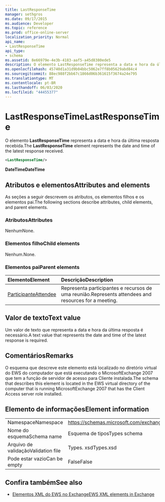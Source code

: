 ```yaml
---
title: LastResponseTime
manager: sethgros
ms.date: 09/17/2015
ms.audience: Developer
ms.topic: reference
ms.prod: office-online-server
localization_priority: Normal
api_name:
- LastResponseTime
api_type:
- schema
ms.assetid: 8e66979e-4e3b-4183-aaf5-a45d8380ede5
description: O elemento LastResponseTime representa a data e hora da última resposta recebida.
ms.openlocfilehash: 45740d1a31d9b04bbc5062e7ff8b05629abd84c4
ms.sourcegitcommit: 88ec988f2bb67c1866d06b361615f3674a24e795
ms.translationtype: MT
ms.contentlocale: pt-BR
ms.lasthandoff: 06/03/2020
ms.locfileid: "44455377"
---
```

# <a name="lastresponsetime"></a><span data-ttu-id="0ec54-103">LastResponseTime</span><span class="sxs-lookup"><span data-stu-id="0ec54-103">LastResponseTime</span></span>

<span data-ttu-id="0ec54-104">O elemento **LastResponseTime** representa a data e hora da última resposta recebida.</span><span class="sxs-lookup"><span data-stu-id="0ec54-104">The **LastResponseTime** element represents the date and time of the latest response received.</span></span> 
  
```xml
<LastResponseTime/>
```

 <span data-ttu-id="0ec54-105">**DateTime**</span><span class="sxs-lookup"><span data-stu-id="0ec54-105">**DateTime**</span></span>
## <a name="attributes-and-elements"></a><span data-ttu-id="0ec54-106">Atributos e elementos</span><span class="sxs-lookup"><span data-stu-id="0ec54-106">Attributes and elements</span></span>

<span data-ttu-id="0ec54-107">As seções a seguir descrevem os atributos, os elementos filhos e os elementos pai.</span><span class="sxs-lookup"><span data-stu-id="0ec54-107">The following sections describe attributes, child elements, and parent elements.</span></span>
  
### <a name="attributes"></a><span data-ttu-id="0ec54-108">Atributos</span><span class="sxs-lookup"><span data-stu-id="0ec54-108">Attributes</span></span>

<span data-ttu-id="0ec54-109">Nenhum</span><span class="sxs-lookup"><span data-stu-id="0ec54-109">None.</span></span>
  
### <a name="child-elements"></a><span data-ttu-id="0ec54-110">Elementos filho</span><span class="sxs-lookup"><span data-stu-id="0ec54-110">Child elements</span></span>

<span data-ttu-id="0ec54-111">Nenhum.</span><span class="sxs-lookup"><span data-stu-id="0ec54-111">None.</span></span>
  
### <a name="parent-elements"></a><span data-ttu-id="0ec54-112">Elementos pai</span><span class="sxs-lookup"><span data-stu-id="0ec54-112">Parent elements</span></span>

|<span data-ttu-id="0ec54-113">**Elemento**</span><span class="sxs-lookup"><span data-stu-id="0ec54-113">**Element**</span></span>|<span data-ttu-id="0ec54-114">**Descrição**</span><span class="sxs-lookup"><span data-stu-id="0ec54-114">**Description**</span></span>|
|:-----|:-----|
|[<span data-ttu-id="0ec54-115">Participante</span><span class="sxs-lookup"><span data-stu-id="0ec54-115">Attendee</span></span>](attendee.md) <br/> |<span data-ttu-id="0ec54-116">Representa participantes e recursos de uma reunião.</span><span class="sxs-lookup"><span data-stu-id="0ec54-116">Represents attendees and resources for a meeting.</span></span>  <br/> |
   
## <a name="text-value"></a><span data-ttu-id="0ec54-117">Valor de texto</span><span class="sxs-lookup"><span data-stu-id="0ec54-117">Text value</span></span>

<span data-ttu-id="0ec54-118">Um valor de texto que representa a data e hora da última resposta é necessário.</span><span class="sxs-lookup"><span data-stu-id="0ec54-118">A text value that represents the date and time of the latest response is required.</span></span>
  
## <a name="remarks"></a><span data-ttu-id="0ec54-119">Comentários</span><span class="sxs-lookup"><span data-stu-id="0ec54-119">Remarks</span></span>

<span data-ttu-id="0ec54-120">O esquema que descreve este elemento está localizado no diretório virtual do EWS do computador que está executando o MicrosoftExchange 2007 que tem a função de servidor de acesso para Cliente instalada.</span><span class="sxs-lookup"><span data-stu-id="0ec54-120">The schema that describes this element is located in the EWS virtual directory of the computer that is running MicrosoftExchange 2007 that has the Client Access server role installed.</span></span>
  
## <a name="element-information"></a><span data-ttu-id="0ec54-121">Elemento de informações</span><span class="sxs-lookup"><span data-stu-id="0ec54-121">Element information</span></span>

|||
|:-----|:-----|
|<span data-ttu-id="0ec54-122">Namespace</span><span class="sxs-lookup"><span data-stu-id="0ec54-122">Namespace</span></span>  <br/> |https://schemas.microsoft.com/exchange/services/2006/types  <br/> |
|<span data-ttu-id="0ec54-123">Nome do esquema</span><span class="sxs-lookup"><span data-stu-id="0ec54-123">Schema name</span></span>  <br/> |<span data-ttu-id="0ec54-124">Esquema de tipos</span><span class="sxs-lookup"><span data-stu-id="0ec54-124">Types schema</span></span>  <br/> |
|<span data-ttu-id="0ec54-125">Arquivo de validação</span><span class="sxs-lookup"><span data-stu-id="0ec54-125">Validation file</span></span>  <br/> |<span data-ttu-id="0ec54-126">Types. xsd</span><span class="sxs-lookup"><span data-stu-id="0ec54-126">Types.xsd</span></span>  <br/> |
|<span data-ttu-id="0ec54-127">Pode estar vazio</span><span class="sxs-lookup"><span data-stu-id="0ec54-127">Can be empty</span></span>  <br/> |<span data-ttu-id="0ec54-128">False</span><span class="sxs-lookup"><span data-stu-id="0ec54-128">False</span></span>  <br/> |
   
## <a name="see-also"></a><span data-ttu-id="0ec54-129">Confira também</span><span class="sxs-lookup"><span data-stu-id="0ec54-129">See also</span></span>



- [<span data-ttu-id="0ec54-130">Elementos XML do EWS no Exchange</span><span class="sxs-lookup"><span data-stu-id="0ec54-130">EWS XML elements in Exchange</span></span>](ews-xml-elements-in-exchange.md)

